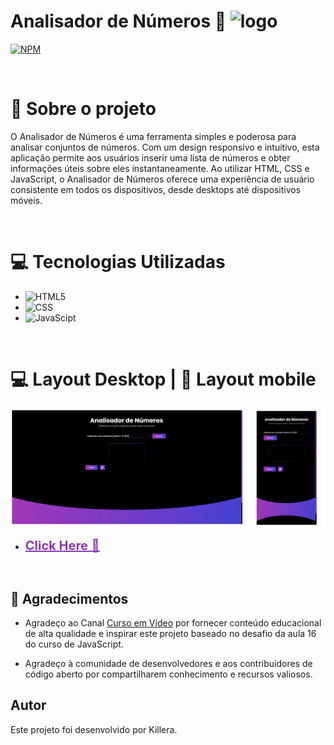 # Analisador de Números 🔎 <img src="img/favicon.ico" alt="logo" style="width:30px;">
[![NPM](https://img.shields.io/npm/l/react)](https://github.com/killera12/Analisador_Numeros/blob/main/LICENSE)
 
<br>

 # 📕 Sobre o projeto
 O Analisador de Números é uma ferramenta simples e poderosa para analisar conjuntos de números. Com um design responsivo e intuitivo, esta aplicação permite aos usuários inserir uma lista de números e obter informações úteis sobre eles instantaneamente. Ao utilizar HTML, CSS e JavaScript, o Analisador de Números oferece uma experiência de usuário consistente em todos os dispositivos, desde desktops até dispositivos móveis.
 
 <br>

# 💻 Tecnologias Utilizadas
- ![HTML5](https://img.shields.io/badge/-HTML-05122A?style=flat&logo=html5)
- ![CSS](https://img.shields.io/badge/-CSS-05122A?style=flat&logo=css3)
- ![JavaScipt](https://img.shields.io/badge/-JavaScript-05122A?style=flat&logo=javascript)

 <br>

# 💻 Layout Desktop | 📱 Layout mobile
[![print](https://github.com/killera12/Analisador_Numeros/blob/main/assets/print.png?raw=true)](https://killera12.github.io/Analisador_Numeros/)

- <a href="https://killera12.github.io/Analisador_Numeros/" target="_blank" style="color:#8938b2; font-size:20px;"><strong>Click Here</strong> &#x1F517;</a>

<br>

## 👏 Agradecimentos
- Agradeço ao Canal <a href="https://youtu.be/vEOEZ03ZyiE?si=A4cBy8xm21edJOsJ" target="_blank">Curso em Vídeo</a> por fornecer conteúdo educacional de alta qualidade e inspirar este projeto baseado no desafio da aula 16 do curso de JavaScript.

- Agradeço à comunidade de desenvolvedores e aos contribuidores de código aberto por compartilharem conhecimento e recursos valiosos.

## Autor
Este projeto foi desenvolvido por Killera.